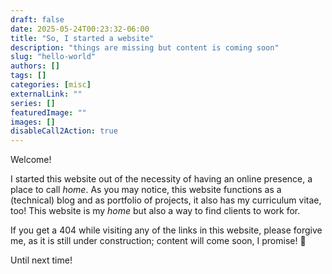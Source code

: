 ```yaml
---
draft: false
date: 2025-05-24T00:23:32-06:00
title: "So, I started a website"
description: "things are missing but content is coming soon"
slug: "hello-world"
authors: []
tags: []
categories: [misc]
externalLink: ""
series: []
featuredImage: ""
images: []
disableCall2Action: true
---
```


Welcome!

I started this website out of the necessity of having an online
presence, a place to call *home*. As you may notice, this website
functions as a (technical) blog and as portfolio of projects, it also
has my curriculum vitae, too! This website is my *home* but also a way
to find clients to work for.

If you get a 404 while visiting any of the links in this website,
please forgive me, as it is still under construction; content will
come soon, I promise! 🙈

Until next time!
